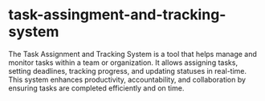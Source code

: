 # task-assingment-and-tracking-system
The Task Assignment and Tracking System is a tool that helps manage and monitor tasks within a team or organization. It allows assigning tasks, setting deadlines, tracking progress, and updating statuses in real-time. This system enhances productivity, accountability, and collaboration by ensuring tasks are completed efficiently and on time.
